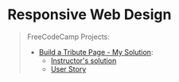 # Responsive Web Design

> FreeCodeCamp Projects:
> - [Build a Tribute Page - My Solution](https://codepen.io/YvonneX/pen/NWXVdpg?editors=1100):
>   - [Instructor's solution](https://codepen.io/freeCodeCamp/full/zNqgVx)
>   - [User Story](https://www.freecodecamp.org/learn/responsive-web-design/responsive-web-design-projects/build-a-tribute-page)
